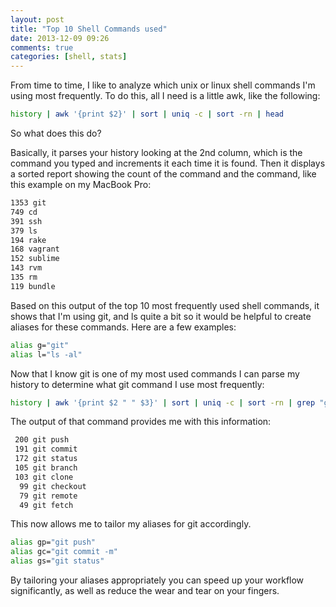 ```yaml
---
layout: post
title: "Top 10 Shell Commands used"
date: 2013-12-09 09:26
comments: true
categories: [shell, stats]
---
```


From time to time, I like to analyze which unix or linux shell commands I'm using most frequently. To do this, all I need is a little awk, like the following:

``` bash
history | awk '{print $2}' | sort | uniq -c | sort -rn | head
```

So what does this do?

Basically, it parses your history looking at the 2nd column, which is the command you typed and increments it each time it is found. Then it displays a sorted report showing the count of the command and the command, like this example on my MacBook Pro:

``` bash
1353 git
749 cd
391 ssh
379 ls
194 rake
168 vagrant
152 sublime
143 rvm
135 rm
119 bundle
```
Based on this output of the top 10 most frequently used shell commands, it shows that I'm using git, and ls quite a bit so it would be helpful to create aliases for these commands. Here are a few examples:

``` bash
alias g="git"
alias l="ls -al"
```

Now that I know git is one of my most used commands I can parse my history to determine what git command I use most frequently:

``` bash
history | awk '{print $2 " " $3}' | sort | uniq -c | sort -rn | grep "git" | head
```

The output of that command provides me with this information:

``` bash
 200 git push
 191 git commit
 172 git status
 105 git branch
 103 git clone
  99 git checkout
  79 git remote
  49 git fetch
```

This now allows me to tailor my aliases for git accordingly.

``` bash
alias gp="git push"
alias gc="git commit -m"
alias gs="git status"
```

By tailoring your aliases appropriately you can speed up your workflow significantly, as well as reduce the wear and tear on your fingers.

